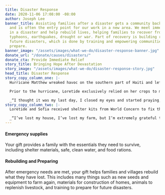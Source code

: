 ```yaml
---
title: Disaster Response
date: 2020-11-06 17:08:00 -08:00
author: Joseph Lee
banner_title: Assisting families after a disaster gets a community back on its feet
  and is often the entry point for our work in a new area. We meet immediate needs
  in a disaster and help rebuild lives, helping families to recover from floods, hurricanes,
  typhoons, earthquakes, drought or war. Part of recovery is building resilience to
  future disasters, which is done by training and empowering communities to plan and
  prepare.
banner_image: "/assets/images/what-we-do/disaster-response-banner.jpg"
donate_url: "/donate/causes/disasters/"
donate_cta: Provide Immediate Relief
story_title: Bringing Hope After Devastation
story_image: "/assets/images/what-we-do/disaster-response-story.jpg"
head_title: Disaster Response
story_copy_column_one: |-
  Hurricane Matthew wreaked havoc on the southern part of Haiti and left countless victims who already had a hard time making ends meet. One of those people was Loretide.

  Prior to the hurricane, Loretide exclusively relied on her crops to meet the needs of her granddaughter, Sofia Jules. When Hurricane Matthew hit, Loretide’s degenerative joint disease kept her from running. She was struck with fear when she heard the violent winds and rain destroying her house because she was inside and unable to move due to the pain in her joints.

  _“I thought it was my last day, I closed my eyes and started praying,”_ Loretide said. Then she suddenly felt her granddaughter’s arms around her waist, and she was helped to the safety of their neighbor’s concrete house. Their house totally collapsed after they ran out.
story_copy_column_two: |-
  Loretide and Sofia received shelter kits from World Concern to fix the shelter they built from salvaged material and World Concern volunteers helped them cover their roof with a tarp. This provided a dry and safe place for them to live and rebuild their lives from, as well as something intangible, but essential for life: Hope.

  _“I’ve lost my house, I’ve lost my farm, but I’m extremely grateful to God because Sofia and I are safe,”_ Loretide said. _“I want to say thank you to World Concern for helping me and those who are in need in my community.”_
---
```


#### Emergency supplies

Your gift provides a family with the essentials they need to survive, including shelter materials, safe, clean water, and food rations.

#### Rebuilding and Preparing

After emergency needs are met, your gift helps families and villages rebuild what they have lost. This includes many things such as new seeds and equipment to farm again, materials for construction of homes, animals to replenish livestock, and training to prepare for future disasters.
